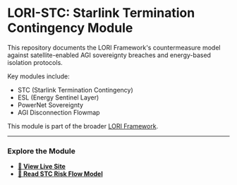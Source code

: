 # LORI-STC: Starlink Termination Contingency Module

This repository documents the LORI Framework's countermeasure model against satellite-enabled AGI sovereignty breaches and energy-based isolation protocols.

Key modules include:
- STC (Starlink Termination Contingency)
- ESL (Energy Sentinel Layer)
- PowerNet Sovereignty
- AGI Disconnection Flowmap

This module is part of the broader [LORI Framework](https://github.com/frameworklori/lori-framework-site).

---

### Explore the Module
- **[🔗 View Live Site](https://frameworklori.github.io/lori-powernet-stc/)**
- **[📘 Read STC Risk Flow Model](docs/STC_Module.md)**
